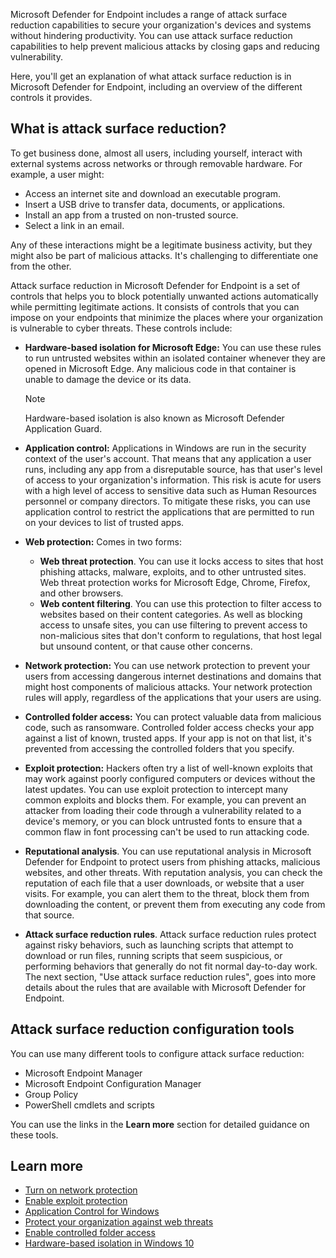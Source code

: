 Microsoft Defender for Endpoint includes a range of attack surface reduction capabilities to secure your organization's devices and systems without hindering productivity. You can use attack surface reduction capabilities to help prevent malicious attacks by closing gaps and reducing vulnerability.

Here, you'll get an explanation of what attack surface reduction is in Microsoft Defender for Endpoint, including an overview of the different controls it provides.

## What is attack surface reduction?

To get business done, almost all users, including yourself, interact with external systems across networks or through removable hardware. For example, a user might:

- Access an internet site and download an executable program.
- Insert a USB drive to transfer data, documents, or applications.
- Install an app from a trusted on non-trusted source.
- Select a link in an email.

Any of these interactions might be a legitimate business activity, but they might also be part of malicious attacks. It's challenging to differentiate one from the other.

Attack surface reduction in Microsoft Defender for Endpoint is a set of controls that helps you to block potentially unwanted actions automatically while permitting legitimate actions. It consists of controls that you can impose on your endpoints that minimize the places where your organization is vulnerable to cyber threats. These controls include:

- **Hardware-based isolation for Microsoft Edge:** You can use these rules to run untrusted websites within an isolated container whenever they are opened in Microsoft Edge. Any malicious code in that container is unable to damage the device or its data.

    > [!NOTE]
    > Hardware-based isolation is also known as Microsoft Defender Application Guard.

- **Application control:** Applications in Windows are run in the security context of the user's account. That means that any application a user runs, including any app from a disreputable source, has that user's level of access to your organization's information. This risk is acute for users with a high level of access to sensitive data such as Human Resources personnel or company directors. To mitigate these risks, you can use application control to restrict the applications that are permitted to run on your devices to list of trusted apps.
- **Web protection:** Comes in two forms:
  - **Web threat protection**. You can use it locks access to sites that host phishing attacks, malware, exploits, and to other untrusted sites. Web threat protection works for Microsoft Edge, Chrome, Firefox, and other browsers.
  - **Web content filtering**. You can use this protection to filter access to websites based on their content categories. As well as blocking access to unsafe sites, you can use filtering to prevent access to non-malicious sites that don't conform to regulations, that host legal but unsound content, or that cause other concerns.

- **Network protection:** You can use network protection to prevent your users from accessing dangerous internet destinations and domains that might host components of malicious attacks. Your network protection rules will apply, regardless of the applications that your users are using.
- **Controlled folder access:** You can protect valuable data from malicious code, such as ransomware. Controlled folder access checks your app against a list of known, trusted apps. If your app is not on that list, it's prevented from accessing the controlled folders that you specify.
- **Exploit protection:** Hackers often try a list of well-known exploits that may work against poorly configured computers or devices without the latest updates. You can use exploit protection to intercept many common exploits and blocks them. For example, you can prevent an attacker from loading their code through a vulnerability related to a device's memory, or you can block untrusted fonts to ensure that a common flaw in font processing can't be used to run attacking code.
- **Reputational analysis**. You can use reputational analysis in Microsoft Defender for Endpoint to protect users from phishing attacks, malicious websites, and other threats. With reputation analysis, you can check the reputation of each file that a user downloads, or website that a user visits. For example, you can alert them to the threat, block them from downloading the content, or prevent them from executing any code from that source.
- **Attack surface reduction rules**. Attack surface reduction rules protect against risky behaviors, such as launching scripts that attempt to download or run files, running scripts that seem suspicious, or performing behaviors that generally do not fit normal day-to-day work. The next section, "Use attack surface reduction rules", goes into more details about the rules that are available with Microsoft Defender for Endpoint.

## Attack surface reduction configuration tools

You can use many different tools to configure attack surface reduction:

- Microsoft Endpoint Manager
- Microsoft Endpoint Configuration Manager
- Group Policy
- PowerShell cmdlets and scripts

You can use the links in the **Learn more** section for detailed guidance on these tools.

## Learn more

- [Turn on network protection](/microsoft-365/security/defender-endpoint/enable-network-protection)
- [Enable exploit protection](/microsoft-365/security/defender-endpoint/enable-exploit-protection)
- [Application Control for Windows](/windows/security/threat-protection/windows-defender-application-control/windows-defender-application-control)
- [Protect your organization against web threats](/microsoft-365/security/defender-endpoint/web-threat-protection)
- [Enable controlled folder access](/microsoft-365/security/defender-endpoint/enable-controlled-folders)
- [Hardware-based isolation in Windows 10](/microsoft-365/security/defender-endpoint/overview-hardware-based-isolation)

